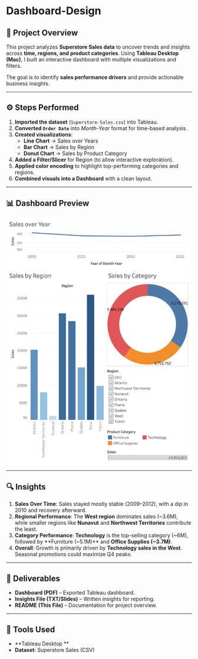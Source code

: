 # Dashboard-Design

## 📌 Project Overview
This project analyzes **Superstore Sales data** to uncover trends and insights across **time, regions, and product categories**. Using **Tableau Desktop (Mac)**, I built an interactive dashboard with multiple visualizations and filters.

The goal is to identify **sales performance drivers** and provide actionable business insights.

---

## ⚙️ Steps Performed
1. **Imported the dataset** (`Superstore-Sales.csv`) into Tableau.  
2. **Converted `Order Date`** into *Month-Year* format for time-based analysis.  
3. **Created visualizations**:
   - **Line Chart** → Sales over Years  
   - **Bar Chart** → Sales by Region  
   - **Donut Chart** → Sales by Product Category  
4. **Added a Filter/Slicer** for Region (to allow interactive exploration).  
5. **Applied color encoding** to highlight top-performing categories and regions.  
6. **Combined visuals into a Dashboard** with a clean layout.  

---

## 📊 Dashboard Preview
![Dashboard Screenshot](dashboard.png)

---

## 🔍 Insights
1. **Sales Over Time**: Sales stayed mostly stable (2009–2012), with a dip in 2010 and recovery afterward.  
2. **Regional Performance**: The **West region** dominates sales (~3.6M), while smaller regions like **Nunavut** and **Northwest Territories** contribute the least.  
3. **Category Performance**: **Technology** is the top-selling category (~6M), followed by **Furniture (~5.1M)** and **Office Supplies (~3.7M)**.  
4. **Overall**: Growth is primarily driven by **Technology sales in the West**. Seasonal promotions could maximize Q4 peaks.  

---

## 📂 Deliverables
- **Dashboard (PDF)** – Exported Tableau dashboard.  
- **Insights File (TXT/Slides)** – Written insights for reporting.  
- **README (This File)** – Documentation for project overview.  

---

## 🚀 Tools Used
- **Tableau Desktop **  
- **Dataset**: Superstore Sales (CSV)  


